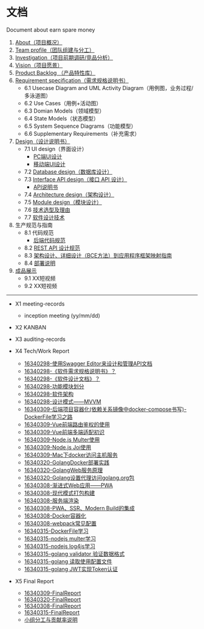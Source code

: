 # 文档
Document about earn spare money

1. [About（项目概况）]()
2. [Team profile（团队组建与分工）](document/TeamProfile.md)
3. [Investigation（项目前期调研/竞品分析）]()
4. [Vision（项目愿景）]()
5. [Product Backlog （产品特性库）]()
6. [Requirement specification（需求规格说明书）](document/SRS.md)
    - 6.1 Usecase Diagram and UML Activity Diagram（用例图，业务过程/多泳道图）
    - 6.2 Use Cases（用例+活动图）
    - 6.3 Domian Models（领域模型）
    - 6.4 State Models（状态模型）
    - 6.5 System Sequence Diagrams（功能模型）
    - 6.6 Supplementary Requirements（补充需求）
7. [Design（设计说明书）](document/SoftwareDesign/SD.md)
    - 7.1 UI design（界面设计）
        - [PC端UI设计](document/SoftwareDesign/UIdesignPC.md)
        - [移动端UI设计](document/SoftwareDesign/UIdesignMobile.md)
    - 7.2 [Database design（数据库设计）](pics/SD/ER.png)
    - 7.3 [Interface API design（接口 API 设计）](document/SoftwareDesign/APIdesign.md)
        - [API说明书]()
    - 7.4 [Architecture design（架构设计）](document/SoftwareDesign/架构设计.md)
    - 7.5 [Module design（模块设计）](pics/SD/ModuleDesign.png)
    - 7.6 [技术选型及理由](document/SoftwareDesign/技术选型及理由.md)
    - 7.7 [软件设计技术](document/SoftwareDesign/软件设计技术.md)
8. 生产规范与指南
    - 8.1 代码规范
        - [后端代码规范](document/SoftwareDesign/后端代码规范.md)
    - 8.2 [REST API 设计规范](document/SoftwareDesign/APIdesign.md)
    - 8.3 [架构设计、详细设计（BCE方法）到应用程序框架映射指南](document/SoftwareDesign/架构设计、详细设计（BCE方法）到应用程序框架映射指南.md)
    - 8.4 [部署说明](document/部署文档.md)
9. [成品展示]()
    - 9.1 XX短视频
    - 9.2 XX短视频

---
- X1 meeting-records
    
    - inception meeting (yy/mm/dd)
- X2 KANBAN
- X3 auditing-records
- X4 Tech/Work Report
    - [16340298-使用Swagger Editor来设计和管理API文档](https://clearloveh.github.io/2019/06/23/SystemAnalysisandDesign-SwaggerEditor/)
    - [16340298-《软件需求规格说明书》？](https://clearloveh.github.io/2019/06/24/SystemAnalysisandDesign-SRS/)
    - [16340298-《软件设计文档》？](https://clearloveh.github.io/2019/06/25/SystemAnalysisandDesign-SD/)
    - [16340298-功能模块划分](https://clearloveh.github.io/2019/06/26/SystemAnalysisandDesign-ModuleDesign/)
    - [16340298-软件架构](https://clearloveh.github.io/2019/06/27/SystemAnalysisandDesign-ArchitectureDesign/)
    - [16340298-设计模式——MVVM](https://clearloveh.github.io/2019/06/28/SystemAnalysisandDesign-MVVM/)
    - [16340309-后端项目容器化(依赖关系镜像中docker-compose书写)-DockerFile学习之路](https://zhongwq.github.io/SystemAnalysis/%E5%90%8E%E7%AB%AF%E9%A1%B9%E7%9B%AE%E5%AE%B9%E5%99%A8%E5%8C%96(%E4%BE%9D%E8%B5%96%E5%85%B3%E7%B3%BB%E9%95%9C%E5%83%8F%E4%B8%ADdocker-compose%E4%B9%A6%E5%86%99)-DockerFile%E5%AD%A6%E4%B9%A0%E4%B9%8B%E8%B7%AF/)
    - [16340309-Vue前端路由鉴权的使用](https://zhongwq.github.io/SystemAnalysis/Vue%E5%89%8D%E7%AB%AF%E8%B7%AF%E7%94%B1%E9%89%B4%E6%9D%83%E7%9A%84%E4%BD%BF%E7%94%A8/)
    - [16340309-Vue前端多端适配初识](https://zhongwq.github.io/SystemAnalysis/%E5%89%8D%E7%AB%AF%E5%A4%9A%E7%AB%AF%E9%80%82%E9%85%8D%E5%88%9D%E8%AF%86/)
    - [16340309-Node.js Multer使用](https://zhongwq.github.io/SystemAnalysis/Node.js%20Multer%E4%BD%BF%E7%94%A8/)
    - [16340309-Node.js Joi使用](https://zhongwq.github.io/SystemAnalysis/Node.js%20joi%E4%BD%BF%E7%94%A8/)
    - [16340309-Mac下docker访问主机服务](https://zhongwq.github.io/SystemAnalysis/Mac%E4%B8%8Bdocker%E8%AE%BF%E9%97%AE%E4%B8%BB%E6%9C%BA%E6%9C%8D%E5%8A%A1/)
    - [16340320-GolangDocker部署实践]()
    - [16340320-GolangWeb服务原理]()
    - [16340320-Golang设置代理访问golang.org包]()
    - [16340308-渐进式Web应用——PWA](https://limsanity.github.io/Web/渐进式Web应用PWA.html)
    - [16340308-现代模式打包构建](https://limsanity.github.io/Web/%E7%8E%B0%E4%BB%A3%E6%A8%A1%E5%BC%8F%E6%89%93%E5%8C%85.html)
    - [16340308-服务端渲染](https://limsanity.github.io/Web/%E6%9C%8D%E5%8A%A1%E7%AB%AF%E6%B8%B2%E6%9F%93%E5%BC%80%E5%8F%91%E8%AE%B0%E5%BD%95.html)
    - [16340308-PWA、SSR、Modern Build的集成](https:///limsanity.github.io/Web/PWA、服务端渲染、现代模式构建的集成.html)
    - [16340308-Docker容器化](https://limsanity.github.io/Web/Docker%E5%AE%B9%E5%99%A8%E5%8C%96.html)
    - [16340308-webpack常见配置](https://limsanity.github.io/Web/webpack%E5%B8%B8%E8%A7%81%E9%85%8D%E7%BD%AE.html)
    - [16340315-DockerFile学习](http://722king.cn/posts/%E7%B3%BB%E7%BB%9F%E5%88%86%E6%9E%90%E4%B8%8E%E8%AE%BE%E8%AE%A1/2019-06-29-Dockerfile.html#more)
    - [16340315-nodejs multer学习](http://722king.cn/posts/%E7%B3%BB%E7%BB%9F%E5%88%86%E6%9E%90%E4%B8%8E%E8%AE%BE%E8%AE%A1/2019-06-29-multer.html#more)
    - [16340315-nodejs log4js学习](http://722king.cn/posts/%E7%B3%BB%E7%BB%9F%E5%88%86%E6%9E%90%E4%B8%8E%E8%AE%BE%E8%AE%A1/2019-06-29-log4js.html#more)
    - [16340315-golang validator 验证数据格式](http://722king.cn/posts/%E7%B3%BB%E7%BB%9F%E5%88%86%E6%9E%90%E4%B8%8E%E8%AE%BE%E8%AE%A1/2019-06-27-govalidator.html#more)
    - [16340315-golang 读取使用配置文件](http://722king.cn/posts/%E7%B3%BB%E7%BB%9F%E5%88%86%E6%9E%90%E4%B8%8E%E8%AE%BE%E8%AE%A1/2019-06-26-go-viper.html#more)
    - [16340315-golang JWT实现Token认证](http://722king.cn/posts/%E7%B3%BB%E7%BB%9F%E5%88%86%E6%9E%90%E4%B8%8E%E8%AE%BE%E8%AE%A1/2019-06-26-go-echo-jwt.html#more)

- X5 Final Report
    - [16340309-FinalReport](document/FinalReport/16340309-FinalReport.md)
    - [16340320-FinalReport](document/FinalReport/16340320-FinalReport.md)
    - [16340308-FinalReport](document/FinalReport/16340308-FinalReport.md)
    - [16340315-FinalReport](document/FinalReport/16340315-FinalReport.md)
    - [小组分工与贡献率说明](document/小组分工与贡献率说明.md)

